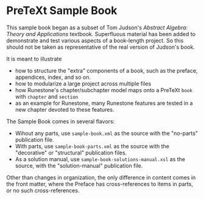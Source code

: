 # PreTeXt Sample Book

This sample book began as a subset of Tom Judson's
_Abstract Algebra: Theory and Applications_ textbook.
Superfluous material has been added to demonstrate and
test various aspects of a book-length project.  So
this should not be taken as representative of the
real version of Judson's book.

It is meant to illustrate
- how to structure the "extra" components of a book,
such as the preface, appendices, index, and so on.
- how to modularize a large project across multiple files
- how Runestone's chapter/subchapter model maps onto a
PreTeXt `book` with `chapter` and `section`
- as an example for Runestone, many Runestone features
are tested in a new chapter devoted to these features.

The Sample Book comes in several flavors:

* Wihout any parts, use `sample-book.xml` as the source
with the "no-parts" publication file.
* With parts, use `sample-book-parts.xml` as the source
with the "decorative" or "structural" publication files.
* As a solution manual, use `sample-book-solutions-manual.xsl`
as the source, with the "solution-manual" publication file.

Other than changes in organization, the only difference in content
comes in the front matter, where the Preface has cross-references
to items in parts, or no such cross-references.